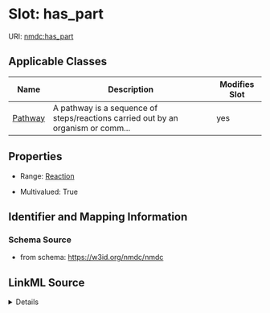 # Slot: has_part

URI: [nmdc:has_part](https://w3id.org/nmdc/has_part)



<!-- no inheritance hierarchy -->




## Applicable Classes

| Name | Description | Modifies Slot |
| --- | --- | --- |
[Pathway](Pathway.md) | A pathway is a sequence of steps/reactions carried out by an organism or comm... |  yes  |







## Properties

* Range: [Reaction](Reaction.md)

* Multivalued: True





## Identifier and Mapping Information







### Schema Source


* from schema: https://w3id.org/nmdc/nmdc




## LinkML Source

<details>
```yaml
name: has_part
from_schema: https://w3id.org/nmdc/nmdc
rank: 1000
domain: Pathway
multivalued: true
alias: has_part
domain_of:
- Pathway
range: Reaction

```
</details>